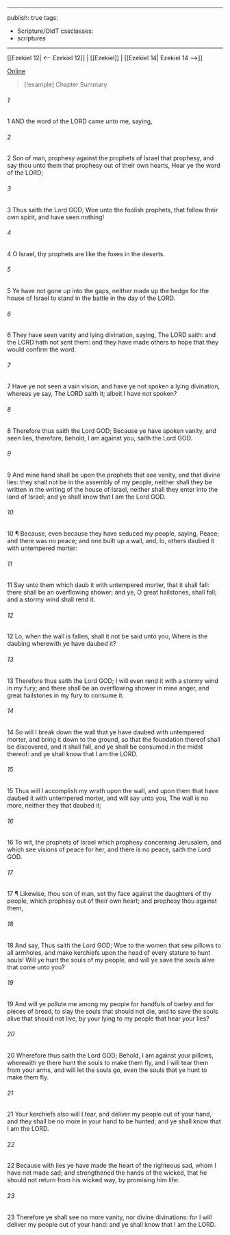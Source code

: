 

---
publish: true
tags:
  - Scripture/OldT
cssclasses:
  - scriptures
---
[[Ezekiel 12| <-- Ezekiel 12]] | [[Ezekiel]] | [[Ezekiel 14| Ezekiel 14 -->]]

[Online](https://churchofjesuschrist.org/study/scriptures/ot/ezek/13?lang=eng)

>[!example] Chapter Summary
>
###### 1
1 AND the word of the LORD came unto me, saying,
###### 2
2 Son of man, prophesy against the prophets of Israel that prophesy, and say thou unto them that prophesy out of their own hearts, Hear ye the word of the LORD;
###### 3
3 Thus saith the Lord GOD; Woe unto the foolish prophets, that follow their own spirit, and have seen nothing!
###### 4
4 O Israel, thy prophets are like the foxes in the deserts.
###### 5
5 Ye have not gone up into the gaps, neither made up the hedge for the house of Israel to stand in the battle in the day of the LORD.
###### 6
6 They have seen vanity and lying divination, saying, The LORD saith: and the LORD hath not sent them: and they have made others to hope that they would confirm the word.
###### 7
7 Have ye not seen a vain vision, and have ye not spoken a lying divination, whereas ye say, The LORD saith it; albeit I have not spoken?
###### 8
8 Therefore thus saith the Lord GOD; Because ye have spoken vanity, and seen lies, therefore, behold, I am against you, saith the Lord GOD.
###### 9
9 And mine hand shall be upon the prophets that see vanity, and that divine lies: they shall not be in the assembly of my people, neither shall they be written in the writing of the house of Israel, neither shall they enter into the land of Israel; and ye shall know that I am the Lord GOD.
###### 10
10 ¶ Because, even because they have seduced my people, saying, Peace; and there was no peace; and one built up a wall, and, lo, others daubed it with untempered morter:
###### 11
11 Say unto them which daub it with untempered morter, that it shall fall: there shall be an overflowing shower; and ye, O great hailstones, shall fall; and a stormy wind shall rend it.
###### 12
12 Lo, when the wall is fallen, shall it not be said unto you, Where is the daubing wherewith ye have daubed it?
###### 13
13 Therefore thus saith the Lord GOD; I will even rend it with a stormy wind in my fury; and there shall be an overflowing shower in mine anger, and great hailstones in my fury to consume it.
###### 14
14 So will I break down the wall that ye have daubed with untempered morter, and bring it down to the ground, so that the foundation thereof shall be discovered, and it shall fall, and ye shall be consumed in the midst thereof: and ye shall know that I am the LORD.
###### 15
15 Thus will I accomplish my wrath upon the wall, and upon them that have daubed it with untempered morter, and will say unto you, The wall is no more, neither they that daubed it;
###### 16
16 To wit, the prophets of Israel which prophesy concerning Jerusalem, and which see visions of peace for her, and there is no peace, saith the Lord GOD.
###### 17
17 ¶ Likewise, thou son of man, set thy face against the daughters of thy people, which prophesy out of their own heart; and prophesy thou against them,
###### 18
18 And say, Thus saith the Lord GOD; Woe to the women that sew pillows to all armholes, and make kerchiefs upon the head of every stature to hunt souls!  Will ye hunt the souls of my people, and will ye save the souls alive that come unto you?
###### 19
19 And will ye pollute me among my people for handfuls of barley and for pieces of bread, to slay the souls that should not die, and to save the souls alive that should not live, by your lying to my people that hear your lies?
###### 20
20 Wherefore thus saith the Lord GOD; Behold, I am against your pillows, wherewith ye there hunt the souls to make them fly, and I will tear them from your arms, and will let the souls go, even the souls that ye hunt to make them fly.
###### 21
21 Your kerchiefs also will I tear, and deliver my people out of your hand, and they shall be no more in your hand to be hunted; and ye shall know that I am the LORD.
###### 22
22 Because with lies ye have made the heart of the righteous sad, whom I have not made sad; and strengthened the hands of the wicked, that he should not return from his wicked way, by promising him life:
###### 23
23 Therefore ye shall see no more vanity, nor divine divinations: for I will deliver my people out of your hand: and ye shall know that I am the LORD.



